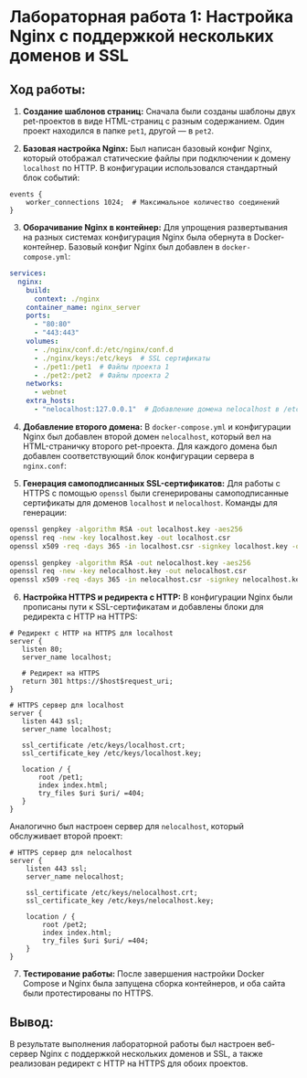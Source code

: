 # Лабораторная работа 1: Настройка Nginx с поддержкой нескольких доменов и SSL

## Ход работы:

1. **Создание шаблонов страниц:**
   Сначала были созданы шаблоны двух pet-проектов в виде HTML-страниц с разным содержанием. Один проект находился в
   папке `pet1`, другой — в `pet2`.

2. **Базовая настройка Nginx:**
   Был написан базовый конфиг Nginx, который отображал статические файлы при подключении к домену `localhost` по HTTP. В
   конфигурации использовался стандартный блок событий:

```nginx
events {
    worker_connections 1024;  # Максимальное количество соединений
}
```

3. **Оборачивание Nginx в контейнер:**
   Для упрощения развертывания на разных системах конфигурация Nginx была обернута в Docker-контейнер. Базовый конфиг
   Nginx был добавлен в `docker-compose.yml`:

```yaml
services:
  nginx:
    build:
      context: ./nginx
    container_name: nginx_server
    ports:
      - "80:80"
      - "443:443"
    volumes:
      - ./nginx/conf.d:/etc/nginx/conf.d
      - ./nginx/keys:/etc/keys  # SSL сертификаты
      - ./pet1:/pet1  # Файлы проекта 1
      - ./pet2:/pet2  # Файлы проекта 2
    networks:
      - webnet
    extra_hosts:
      - "nelocalhost:127.0.0.1"  # Добавление домена nelocalhost в /etc/hosts
```

4. **Добавление второго домена:** В `docker-compose.yml` и конфигурации Nginx был добавлен второй домен `nelocalhost`,
   который вел на HTML-страничку второго pet-проекта. Для каждого домена был добавлен соответствующий блок конфигурации
   сервера в `nginx.conf`:

5. **Генерация самоподписанных SSL-сертификатов:** Для работы с HTTPS с помощью `openssl` были сгенерированы
   самоподписанные сертификаты для доменов `localhost` и `nelocalhost`. Команды для генерации:

```bash
openssl genpkey -algorithm RSA -out localhost.key -aes256
openssl req -new -key localhost.key -out localhost.csr
openssl x509 -req -days 365 -in localhost.csr -signkey localhost.key -out localhost.crt

openssl genpkey -algorithm RSA -out nelocalhost.key -aes256
openssl req -new -key nelocalhost.key -out nelocalhost.csr
openssl x509 -req -days 365 -in nelocalhost.csr -signkey nelocalhost.key -out nelocalhost.crt
```

6. **Настройка HTTPS и редиректа с HTTP:** В конфигурации Nginx были прописаны пути к SSL-сертификатам и добавлены блоки
   для редиректа с HTTP на HTTPS:

```nginx configuration
# Редирект с HTTP на HTTPS для localhost
server {
   listen 80;
   server_name localhost;

   # Редирект на HTTPS
   return 301 https://$host$request_uri;
}

# HTTPS сервер для localhost
server {
   listen 443 ssl;
   server_name localhost;

   ssl_certificate /etc/keys/localhost.crt;
   ssl_certificate_key /etc/keys/localhost.key;

   location / {
       root /pet1;
       index index.html;
       try_files $uri $uri/ =404;
   }
}
```

Аналогично был настроен сервер для `nelocalhost`, который обслуживает второй проект:

```nginx configuration
# HTTPS сервер для nelocalhost
server {
    listen 443 ssl;
    server_name nelocalhost;

    ssl_certificate /etc/keys/nelocalhost.crt;
    ssl_certificate_key /etc/keys/nelocalhost.key;

    location / {
        root /pet2;
        index index.html;
        try_files $uri $uri/ =404;
    }
}
```

7. **Тестирование работы:** После завершения настройки Docker Compose и Nginx была запущена сборка контейнеров, и оба
   сайта были протестированы по HTTPS.

## Вывод:

В результате выполнения лабораторной работы был настроен веб-сервер Nginx с поддержкой нескольких доменов и SSL, а также
реализован редирект с HTTP на HTTPS для обоих проектов.
